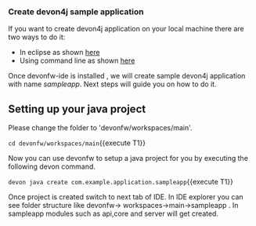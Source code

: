 ### Create devon4j sample application

If you want to create devon4j application on your local machine there are two ways to do it:
* In eclipse as shown [here](https://devonfw.com/website/pages/docs/devon4j.asciidoc_tutorials.html#tutorial-newapp.asciidoc_from-eclipse)
* Using command line as shown [here](https://devonfw.com/website/pages/docs/devon4j.asciidoc_tutorials.html#tutorial-newapp.asciidoc_from-command-line)

Once devonfw-ide is installed , we will create sample devon4j application with name *sampleapp*. Next steps will guide you on how to do it.



## Setting up your java project

Please change the folder to &#39;devonfw/workspaces/main&#39;.

`cd devonfw/workspaces/main`{{execute T1}}

Now you can use devonfw to setup a java project for you by executing the following devon command.

`devon java create com.example.application.sampleapp`{{execute T1}}

Once project is created switch to next tab of IDE. In IDE explorer you can see folder structure like devonfw-&gt; workspaces-&gt;main-&gt;sampleapp . In sampleapp modules such as api,core and server will get created.

